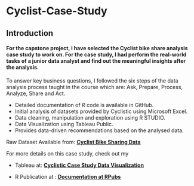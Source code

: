 # Cyclist-Case-Study

## **Introduction**

#### For the capstone project, I have selected the Cyclist bike share analysis case study to work on. For the case study, I had perform the real-world tasks of a junior data analyst and find out the meaningful insights after the analysis.

To answer key business questions, I followed the six steps of the data analysis process taught in the course which are: Ask, Prepare, Process, Analyze, Share and Act.

- Detailed documentation of *R* code is available in GitHub.
- Initial analysis of datasets provided by Cyclistic using Microsoft Excel.
- Data cleaning, manipulation and exploration using R STUDIO.
- Data Visualization using Tableau Public.
- Provides data-driven recommendations based on the analysed data.

Raw Dataset Available from: **<a href="https://divvy-tripdata.s3.amazonaws.com/index.html" rel="nofollow">Cyclist Bike Sharing Data</a>**

For more details on this case study, check out my 
- Tableau at: **<a href="https://public.tableau.com/app/profile/prince1103/viz/Bikeshare-GoogleCapstonePrince/Dashboard3#1" rel="nofollow">Cyclistic Case Study Data Visualization</a>**

- R Publication at : **<a href ="https://rpubs.com/Prince09/CityBike" rel="nofollow">Documentation at RPubs</a>**
